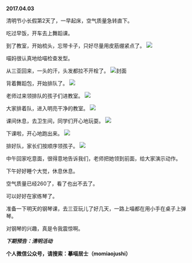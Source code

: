 
          
**2017.04.03**

清明节小长假第2天了，一早起床，空气质量急转直下。

吃过早饭，开车去上舞蹈课。

到了教室，开始梳头，忘带卡子，只好尽量用皮筋绷紧点了。
![](http://imglf2.nosdn.127.net/img/T2FRdkt2ZjA1ZEd2VDVXRTNxMWhQMkIvUjVPYm1ucHM4MnBabHo3OEN3Yz0.jpg)


喵妈很认真地给喵检查发型。

从三亚回来，一头的汗，头发都拉不开栓了。
![](http://imglf.nosdn.127.net/img/SzJJbnl6b1k2TTdFaEs1ekV0UVNPZHBzbDlkTXI2K2JRWjdnNVZZeEJJRT0.jpg)封面


背着舞蹈包，开始排队了。
![](http://imglf.nosdn.127.net/img/b2UzTXRCeS9XSHdmdTcrS01WYk82U1lDM1lVM3lNSHNlNFVPcjhZV0hkbz0.jpg)


老师过来领排队的孩子们进教室。
![](http://imglf2.nosdn.127.net/img/ZDNOaXVta05jQnFtcFV3aGp5OEZRdFF0UUhhYytUL1hkQURtMnB4YUpSQT0.jpg)


大家排着队，进入明亮干净的教室。
![](http://imglf1.nosdn.127.net/img/NndxVnBuQTFNTWJ1UVBsa1h4bDFLbTUrV2tzOEZPTUV2alBXR1ZTcWpqRT0.jpg)


课间休息，去卫生间，同学们开心地玩耍。
![](http://imglf0.nosdn.127.net/img/ZFFZUkdnSG8zeGlIc2VNdHFSUnU1UnlhN2JXc1JRYXhLd1RVbW41ejM5cz0.jpg)


下课啦，开心地跑出来。
![](http://imglf0.nosdn.127.net/img/Q2s3a0kxMlhReG9USUcxdGZsMEdPcSsyUmh3MWxIb2prSGh0TENjdmlHbz0.jpg)


排好队，家长们按顺序领孩子。
![](http://imglf0.nosdn.127.net/img/YlFqd05OYW9POGM4NklZMGpDcm5ZYzlodlE3WWNDak5IeHJoYmxydlRZWT0.jpg)


中午回家吃意面，很得意地告诉我们，老师把她领到前面，给大家演示动作。

下午好好睡个大觉，休息休息。

空气质量已经260了，看了也出不去了。

可以好好在家练琴了。

准备一下明天的钢琴课，去三亚玩儿了好几天，一路上喵都在用小手在桌子上弹琴。

对钢琴的兴趣，真是令我震惊啊。


***下期预告：清明活动***


**个人微信公众号，请搜索：摹喵居士（momiaojushi）**

        